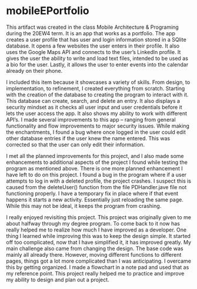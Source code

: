 # mobileEPortfolio
This artifact was created in the class Mobile Architecture & Programing during the 20EW4 term. It is an app that works as a portfolio. The app creates a user profile that has user and login information stored in a SQlite database. It opens a few websites the user enters in their profile. It also uses the Google Maps API and connects to the user’s LinkedIn profile. It gives the user the ability to write and load text files, intended to be used as a bio for the user. Lastly, it allows the user to enter events into the calendar already on their phone.

I included this item because it showcases a variety of skills. From design, to implementation, to refinement, I created everything from scratch. Starting with the creation of the database to creating the program to interact with it. This database can create, search, and delete an entry. It also displays a security mindset as it checks all user input and user credentials before it lets the user access the app. It also shows my ability to work with different API’s. I made several improvements to this app – ranging from general functionality and flow improvements to major security issues. While making the enchantments, I found a bug where once logged in the user could edit other database entries if the user knew the name entered. This was corrected so that the user can only edit their information.

I met all the planned improvements for this project, and I also made some enhancements to additional aspects of the project I found while testing the program as mentioned above. There is one more planned enhancement I have left to do on this project. I found a bug in the program where if a user attempts to log in with a deleted profile, the project crashes. I suspect this is caused from the deleteUser() function from the file PDHandler.jave file not functioning properly. I have a temporary fix in place where if that event happens it starts a new activity. Essentially just reloading the same page. While this may not be ideal, it keeps the program from crashing.

I really enjoyed revisiting this project. This project was originally given to me about halfway through my degree program. To come back to it now has really helped me to realize how much I have improved as a developer. One thing I learned while improving this was to keep the design simple. It started off too complicated, now that I have simplified it, it has improved greatly. My main challenge also came from changing the design. The base code was mainly all already there. However, moving different functions to different pages, things got a lot more complicated than I was anticipating. I overcame this by getting organized. I made a flowchart in a note pad and used that as my reference point. This project really helped me to practice and improve my ability to design and plan out a project.
